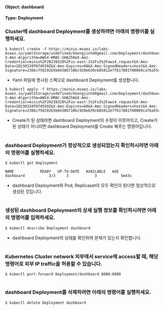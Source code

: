 
#### Object: dashboard
#### Type: Deployment

### Cluster에 dashboard Deployment를 생성하려면 아래의 명령어를 실행하세요.

```
$ kubectl create -f https://minio.msaez.io/labs-msaez.io/yamlStorage/undefined/kkengjin%40gmail.com/Deployment/dashboard.yaml?X-Amz-Algorithm=AWS4-HMAC-SHA256&X-Amz-Credential=minio%2F20230320%2Fus-east-1%2Fs3%2Faws4_request&X-Amz-Date=20230320T074559Z&X-Amz-Expires=60&X-Amz-SignedHeaders=host&X-Amz-Signature=2366cf58192b5b04386710bc920e639c685812e7f617881f80069ca7ba55cd81
```
- Yaml 파일에 명시된 스펙으로 dashboard Deployment를 생성합니다.

```
$ kubectl apply -f https://minio.msaez.io/labs-msaez.io/yamlStorage/undefined/kkengjin%40gmail.com/Deployment/dashboard.yaml?X-Amz-Algorithm=AWS4-HMAC-SHA256&X-Amz-Credential=minio%2F20230320%2Fus-east-1%2Fs3%2Faws4_request&X-Amz-Date=20230320T074559Z&X-Amz-Expires=60&X-Amz-SignedHeaders=host&X-Amz-Signature=2366cf58192b5b04386710bc920e639c685812e7f617881f80069ca7ba55cd81
```
- Create가 된 상태라면 dashboard Deployment의 수정이 이루어지고, Create가 된 상태가 아니라면 dashboard Deployment를 Create 해주는 명령어입니다.  
#

### dashboard Deployment가 정상적으로 생성되었는지 확인하시려면 아래의 명령어를 실행하세요.

```
$ kubectl get Deployment

NAME            READY   UP-TO-DATE   AVAILABLE   AGE
dashboard           3/3     3            3           5m43s

```
- dashboard Deployment와 Pod, Replicaset이 모두 확인이 된다면 정상적으로 생성된 것입니다.
#

### 생성된 dashboard Deployment의 상세 실행 정보를 확인하시려면 아래의 명령어를 입력하세요.

```
$ kubectl describe Deployment dashboard
```
- dashboard Deployment의 상태를 확인하여 문제가 있는지 확인합니다. 
#

### Kubernetes Cluster network 외부에서 service에 access할 때, 해당 명령어로 외부 IP traffic을 허용할 수 있습니다.

```
$ kubectl port-forward Deployment/dashboard 8080:8080
```
#

### dashboard Deployment를 삭제하려면 아래의 명령어를 실행하세요.

```
$ kubectl delete Deployment dashboard
```
#

